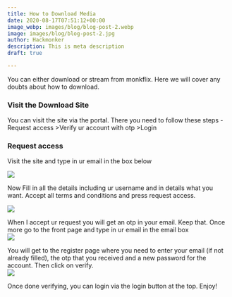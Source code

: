 ```yaml
---
title: How to Download Media
date: 2020-08-17T07:51:12+00:00
image_webp: images/blog/blog-post-2.webp
image: images/blog/blog-post-2.jpg
author: Hackmonker
description: This is meta description
draft: true

---
```

You can either download or stream from monkflix. Here we will cover any doubts about how to download.

### Visit the Download Site

You can visit the site via the portal. There you need to follow these steps - Request access >Verify ur account with otp >Login

### Request access

Visit the site and type in ur email in the box below

![](https://i.imgur.com/HQAAHHM.png)

Now Fill in all the details including ur username and in details what you want. Accept all terms and conditions and press request access.

![](https://i.imgur.com/STXJD7a.png)

When I accept ur request you will get an otp in your email. Keep that. Once more go to the front page and type in ur email in the email box  
 ![](https://i.imgur.com/HQAAHHM.png)

You will get to the register page where you need to enter your email (if not already filled), the otp that you received and a new password for the account. Then click on verify.  
 ![](https://i.imgur.com/obc6ZGj.png)

Once done verifying, you can login via the login button at the top. Enjoy!